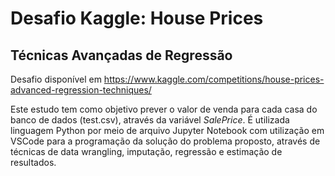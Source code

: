 # Desafio Kaggle: House Prices
## Técnicas Avançadas de Regressão 
Desafio disponível em https://www.kaggle.com/competitions/house-prices-advanced-regression-techniques/

Este estudo tem como objetivo prever o valor de venda para cada casa do banco de dados (test.csv), através da variável _SalePrice_. É utilizada linguagem Python por meio de arquivo Jupyter Notebook com utilização em VSCode para a programação da solução do problema proposto, através de técnicas de data wrangling, imputação, regressão e estimação de resultados.

